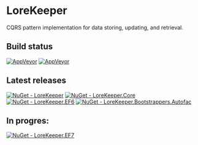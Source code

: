 # LoreKeeper
CQRS pattern implementation for data storing, updating, and retrieval.

## Build status ##
[![AppVeyor](https://ci.appveyor.com/api/projects/status/9kthlf97yiothiqm/branch/master?svg=true&passingText=branch:%20master%20-%20OK&failingText=branch:%20master%20-%20Failed&pendingText=branch:%20master%20-%20In%20progress)](https://ci.appveyor.com/project/VeselovAndrey/lorekeeper/branch/master)
[![AppVeyor](https://ci.appveyor.com/api/projects/status/9kthlf97yiothiqm/branch/dev?svg=true&passingText=branch:%20dev%20-%20OK&failingText=branch:%20dev%20-%20Failed&pendingText=branch:%20dev%20-%20In%20progress)](https://ci.appveyor.com/project/VeselovAndrey/lorekeeper/branch/dev)

## Latest releases ##
[![NuGet - LoreKeeper](https://img.shields.io/nuget/v/LoreKeeper.svg?label=LoreKeeper&style=flat-square)](https://www.nuget.org/packages/LoreKeeper/)
[![NuGet - LoreKeeper.Core](https://img.shields.io/nuget/v/LoreKeeper.Core.svg?label=LoreKeeper.Core&style=flat-square)](https://www.nuget.org/packages/LoreKeeper.Core/)
[![NuGet - LoreKeeper.EF6](https://img.shields.io/nuget/v/LoreKeeper.EF6.svg?label=LoreKeeper.EF6&style=flat-square)](https://www.nuget.org/packages/LoreKeeper.EF6/)
[![NuGet - LoreKeeper.Bootstrappers.Autofac](https://img.shields.io/nuget/v/LoreKeeper.Bootstrappers.Autofac.svg?label=LoreKeeper.Bootstrappers.Autofac&style=flat-square)](https://www.nuget.org/packages/LoreKeeper.Bootstrappers.Autofac/)

## In progres: ##
[![NuGet - LoreKeeper.EF7](https://img.shields.io/myget/lorekeeper/v/LoreKeeper.EF7.svg?label=LoreKeeper.EF7&style=flat-square)](https://www.myget.org/feed/lorekeeper/package/nuget/LoreKeeper.EF7)
